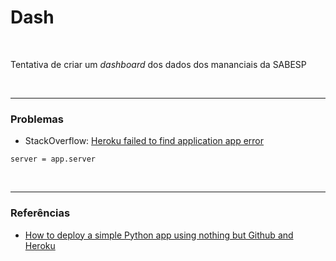 # Dash

<br>

Tentativa de criar um *dashboard* dos dados dos mananciais da SABESP

<br>

----

### Problemas

- StackOverflow: [Heroku failed to find application app error](https://stackoverflow.com/questions/60195575/heroku-failed-to-find-application-app-error)

```
server = app.server
```

<br>

----

### Referências

- [How to deploy a simple Python app using nothing but Github and Heroku](https://medium.com/@austinlasseter/how-to-deploy-a-simple-plotly-dash-app-to-heroku-622a2216eb73)
